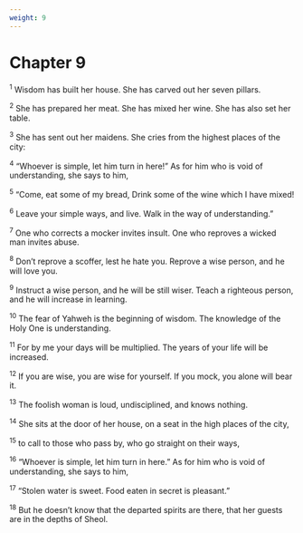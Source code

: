 ```yaml
---
weight: 9
---
```


# Chapter 9

<sup>1</sup> Wisdom has built her house. She has carved out her seven pillars. 

<sup>2</sup> She has prepared her meat. She has mixed her wine. She has also set her table. 

<sup>3</sup> She has sent out her maidens. She cries from the highest places of the city: 

<sup>4</sup> “Whoever is simple, let him turn in here!” As for him who is void of understanding, she says to him, 

<sup>5</sup> “Come, eat some of my bread, Drink some of the wine which I have mixed! 

<sup>6</sup> Leave your simple ways, and live. Walk in the way of understanding.” 

<sup>7</sup> One who corrects a mocker invites insult. One who reproves a wicked man invites abuse. 

<sup>8</sup> Don’t reprove a scoffer, lest he hate you. Reprove a wise person, and he will love you. 

<sup>9</sup> Instruct a wise person, and he will be still wiser. Teach a righteous person, and he will increase in learning. 

<sup>10</sup> The fear of Yahweh is the beginning of wisdom. The knowledge of the Holy One is understanding. 

<sup>11</sup> For by me your days will be multiplied. The years of your life will be increased. 

<sup>12</sup> If you are wise, you are wise for yourself. If you mock, you alone will bear it. 

<sup>13</sup> The foolish woman is loud, undisciplined, and knows nothing. 

<sup>14</sup> She sits at the door of her house, on a seat in the high places of the city, 

<sup>15</sup> to call to those who pass by, who go straight on their ways, 

<sup>16</sup> “Whoever is simple, let him turn in here.” As for him who is void of understanding, she says to him, 

<sup>17</sup> “Stolen water is sweet. Food eaten in secret is pleasant.” 

<sup>18</sup> But he doesn’t know that the departed spirits are there, that her guests are in the depths of Sheol. 


